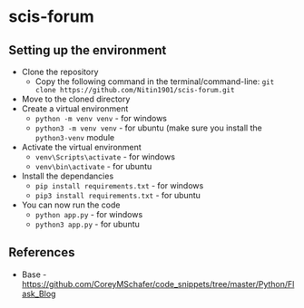 # scis-forum

## Setting up the environment
* Clone the repository
  * Copy the following command in the terminal/command-line: `git clone https://github.com/Nitin1901/scis-forum.git`
* Move to the cloned directory
* Create a virtual environment
  * `python -m venv venv` - for windows
  * `python3 -m venv venv` - for ubuntu (make sure you install the `python3-venv` module 
* Activate the virtual environment
  * `venv\Scripts\activate` - for windows
  * `venv\bin\activate` - for ubuntu
* Install the dependancies
  * `pip install requirements.txt` - for windows
  * `pip3 install requirements.txt` - for ubuntu
* You can now run the code
  * `python app.py` - for windows
  * `python3 app.py` - for ubuntu 

## References
* Base - https://github.com/CoreyMSchafer/code_snippets/tree/master/Python/Flask_Blog
